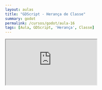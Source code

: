 ```yaml
---
layout: aulas
title: "GDScript - Herança de Classe"
summary: godot
permalink: /cursos/godot/aula-16
tags: [Aula, GDScript, 'Herança', Classe]
---
```


<div class="embed-responsive embed-responsive-16by9">
  <iframe class="embed-responsive-item" src="https://www.youtube.com/embed/si4iWeYAhEs?rel=0" allowfullscreen></iframe>
</div><br>